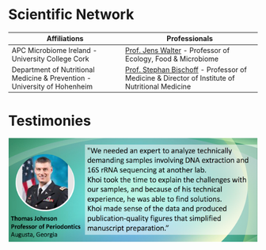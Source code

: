 # Scientific Network



Affiliations | Professionals | 
----------- | ------- |
APC Microbiome Ireland - University College Cork | [Prof. Jens Walter](https://scholar.google.ca/citations?hl=en&user=28ncdqIAAAAJ) - Professor of Ecology, Food & Microbiome | 
Department of Nutritional Medicine & Prevention - University of Hohenheim | [Prof. Stephan Bischoff](https://scholar.google.ca/citations?hl=en&user=ZHoQZ4EAAAAJ) - Professor of Medicine & Director of Institute of Nutritional Medicine |


# Testimonies 

<p align="center">
<img src="images/Thomas1.png?raw=true"/>
</p> 


